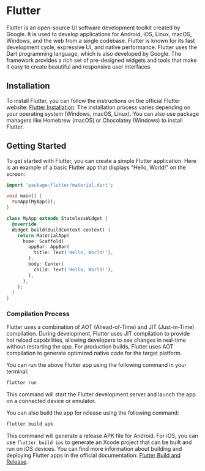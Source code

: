 # Flutter

Flutter is an open-source UI software development toolkit created by Google. It is used to develop applications for Android, iOS, Linux, macOS, Windows, and the web from a single codebase. Flutter is known for its fast development cycle, expressive UI, and native performance.
Flutter uses the Dart programming language, which is also developed by Google. The framework provides a rich set of pre-designed widgets and tools that make it easy to create beautiful and responsive user interfaces.

## Installation

To install Flutter, you can follow the instructions on the official Flutter website: [Flutter Installation](https://flutter.dev/docs/get-started/install). The installation process varies depending on your operating system (Windows, macOS, Linux). You can also use package managers like Homebrew (macOS) or Chocolatey (Windows) to install Flutter.

## Getting Started

To get started with Flutter, you can create a simple Flutter application. Here is an example of a basic Flutter app that displays "Hello, World!" on the screen:

```dart
import 'package:flutter/material.dart';

void main() {
  runApp(MyApp());
}

class MyApp extends StatelessWidget {
  @override
  Widget build(BuildContext context) {
    return MaterialApp(
      home: Scaffold(
        appBar: AppBar(
          title: Text('Hello, World!'),
        ),
        body: Center(
          child: Text('Hello, World!'),
        ),
      ),
    );
  }
}
```

### Compilation Process

Flutter uses a combination of AOT (Ahead-of-Time) and JIT (Just-in-Time) compilation. During development, Flutter uses JIT compilation to provide hot reload capabilities, allowing developers to see changes in real-time without restarting the app. For production builds, Flutter uses AOT compilation to generate optimized native code for the target platform.

You can run the above Flutter app using the following command in your terminal:

```bash
flutter run
```

This command will start the Flutter development server and launch the app on a connected device or emulator.

You can also build the app for release using the following command:

```bash
flutter build apk
```

This command will generate a release APK file for Android. For iOS, you can use `flutter build ios` to generate an Xcode project that can be built and run on iOS devices.
You can find more information about building and deploying Flutter apps in the official documentation: [Flutter Build and Release](https://flutter.dev/docs/deployment).
